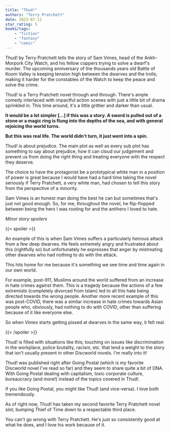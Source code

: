 ```yaml
---
title: "Thud!"
authors: "Terry Pratchett"
date: 2023-07-12
star_rating: 5
books/tags:
    - "fiction"
    - "fantasy"
    - "comic"
---
```

Thud! by Terry Pratchett tells the story of Sam Vimes, head of the Ankh-Morpork City Watch, and his fellow coppers trying to solve a dwarf's murder. The upcoming anniversary of the thousands years old Battle of Koom Valley is keeping tension high between the dwarves and the trolls; making it harder for the constables of the Watch to keep the peace and solve the crime.

Thud! is a Terry Pratchett novel through and through. There's ample comedy interlaced with impactful action scenes with just a little bit of drama sprinkled in. This time around, it's a little grittier and darker than usual.

<!--more-->

**It would be a lot simpler [...] if this was a story. A sword is pulled out of a stone or a magic ring is flung into the depths of the sea, and with general rejoicing the world turns.**

**But this was real life. The world didn't turn, it just went into a spin.**

Thud! is about prejudice. The main plot as well as every sub plot has something to say about prejudice, how it can cloud our judgement and prevent us from doing the right thing and treating everyone with the respect they deserve.

The choice to have the protagonist be a prototypical white man in a position of power is great because I would have had a hard time taking the novel seriously if Terry Pratchett, a very white man, had chosen to tell this story from the perspective of a minority.

Sam Vimes is an honest man doing the best he can but sometimes that's just not good enough. So, for me, throughout the novel, he flip-flopped between being the hero I was rooting for and the antihero I loved to hate.

*Minor story spoilers*

{{< spoiler >}}

An example of this is when Sam Vimes suffers a particularly heinous attack from a few deep dwarves. He feels extremely angry and frustrated about this (rightfully so) but unfortunately he expresses that anger by mistreating other dwarves who had nothing to do with the attack.

This hits home for me because it's something we see time and time again in our own world.

For example, post-911, Muslims around the world suffered from an increase in hate crimes against them. This is a tragedy because the actions of a few extremists (completely divorced from Islam) led to all this hate being directed towards the wrong people. Another more recent example of this was post-COVID, there was a similar increase in hate crimes towards Asian people who, obviously, had nothing to do with COVID, other than suffering because of it like everyone else.

So when Vimes starts getting pissed at dwarves in the same way, it felt real.

{{< /spoiler >}}

Thud! is filled with situations like this; touching on issues like discrimination in the workplace, police brutality, racism, etc. that lend a weight to the story that isn't usually present in other Discworld novels. I'm really into it!

Thud! was published right after Going Postal (which is my favorite Discworld novel I've read so far) and they seem to share quite a bit of DNA. With Going Postal dealing with capitalism, toxic corporate culture, bureaucracy (and more!) instead of the topics covered in Thud!.

If you like Going Postal, you might like Thud! (and vice-versa). I love both tremendously.

As of right now, Thud! has taken my second favorite Terry Pratchett novel slot; bumping Thief of Time down to a respectable third place.

You can't go wrong with Terry Pratchett. He's just so consistently good at what he does, and I love his work because of it.